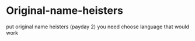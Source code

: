 # Original-name-heisters
put original name heisters (payday 2)
you need choose language that would work
